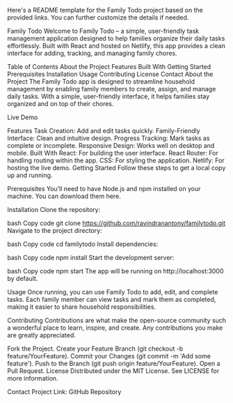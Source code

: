 
Here's a README template for the Family Todo project based on the provided links. You can further customize the details if needed.

Family Todo
Welcome to Family Todo – a simple, user-friendly task management application designed to help families organize their daily tasks effortlessly. Built with React and hosted on Netlify, this app provides a clean interface for adding, tracking, and managing family chores.

Table of Contents
About the Project
Features
Built With
Getting Started
Prerequisites
Installation
Usage
Contributing
License
Contact
About the Project
The Family Todo app is designed to streamline household management by enabling family members to create, assign, and manage daily tasks. With a simple, user-friendly interface, it helps families stay organized and on top of their chores.

Live Demo

Features
Task Creation: Add and edit tasks quickly.
Family-Friendly Interface: Clean and intuitive design.
Progress Tracking: Mark tasks as complete or incomplete.
Responsive Design: Works well on desktop and mobile.
Built With
React: For building the user interface.
React Router: For handling routing within the app.
CSS: For styling the application.
Netlify: For hosting the live demo.
Getting Started
Follow these steps to get a local copy up and running.

Prerequisites
You’ll need to have Node.js and npm installed on your machine. You can download them here.

Installation
Clone the repository:

bash
Copy code
git clone https://github.com/ravindranantony/familytodo.git
Navigate to the project directory:

bash
Copy code
cd familytodo
Install dependencies:

bash
Copy code
npm install
Start the development server:

bash
Copy code
npm start
The app will be running on http://localhost:3000 by default.

Usage
Once running, you can use Family Todo to add, edit, and complete tasks. Each family member can view tasks and mark them as completed, making it easier to share household responsibilities.

Contributing
Contributions are what make the open-source community such a wonderful place to learn, inspire, and create. Any contributions you make are greatly appreciated.

Fork the Project.
Create your Feature Branch (git checkout -b feature/YourFeature).
Commit your Changes (git commit -m 'Add some feature').
Push to the Branch (git push origin feature/YourFeature).
Open a Pull Request.
License
Distributed under the MIT License. See LICENSE for more information.

Contact
Project Link: GitHub Repository
